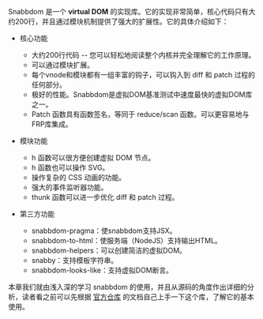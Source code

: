 Snabbdom 是一个 **virtual DOM** 的实现库。它的实现非常简单，核心代码只有大约200行，并且通过模块机制提供了强大的扩展性。它的具体介绍如下：

- 核心功能
  - 大约200行代码 -- 您可以轻松地阅读整个内核并完全理解它的工作原理。
  - 可以通过模块扩展。
  - 每个vnode和模块都有一组丰富的钩子，可以钩入到 diff 和 patch 过程的任何部分。
  - 极好的性能。Snabbdom是虚拟DOM基准测试中速度最快的虚拟DOM库之一。
  - Patch 函数具有函数签名，等同于 reduce/scan 函数。可以更容易地与FRP库集成。

- 模块功能
  - h 函数可以很方便创建虚拟 DOM 节点。
  - h 函数也可以操作 SVG。
  - 操作复杂的 CSS 动画的功能。
  - 强大的事件监听器功能。
  - thunk 函数可以进一步优化 diff 和 patch 过程。

- 第三方功能
  - snabbdom-pragma：使snabbdom支持JSX。
  - snabbdom-to-html：使服务端（NodeJS）支持输出HTML。
  - snabbdom-helpers：可以创建简洁的虚拟DOM。
  - snabby：支持模板字符串。
  - snabbdom-looks-like：支持虚拟DOM断言。

本章我们就由浅入深的学习 snabbdom 的使用，并且从源码的角度作出详细的分析，读者看之前可以先根据 [官方仓库](https://github.com/snabbdom/snabbdom) 的文档自己上手一下这个库，了解它的基本使用。